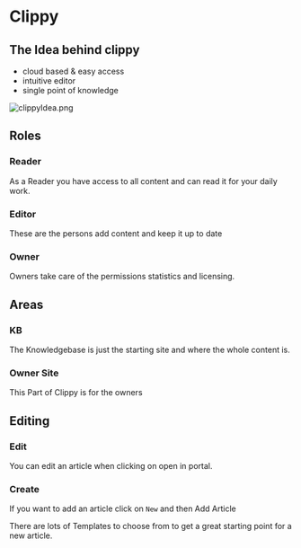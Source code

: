# Clippy

## The Idea behind clippy

- cloud based & easy access
- intuitive editor
- single point of knowledge

![clippyIdea.png](clippyIdea.png)

## Roles

### Reader

As a Reader you have access to all content and can read it for your daily work.

### Editor

These are the persons add content and keep it up to date

### Owner

Owners take care of the permissions statistics and licensing.

## Areas 

### KB 

The Knowledgebase is just the starting site and where the whole content is. 

### Owner Site

This Part of Clippy is for the owners

## Editing

### Edit

You can edit an article when clicking on open in portal.

### Create

If you want to add an article click on `New` and then Add Article

There are lots of Templates to choose from to get a great starting point for a new article.
